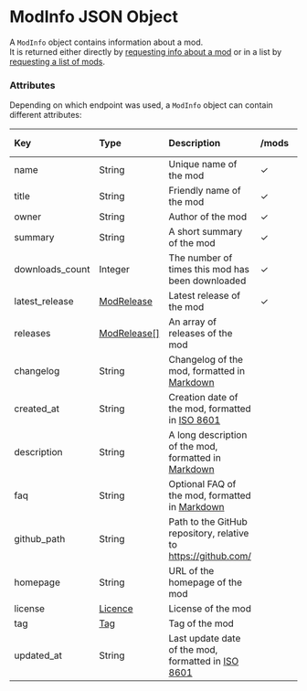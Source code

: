 # ModInfo JSON Object

A `ModInfo` object contains information about a mod.  
It is returned either directly by [requesting info about a mod](../#single-mod-endpoint)
or in a list by [requesting a list of mods](../#mods-endpoint).

### Attributes

Depending on which endpoint was used, a `ModInfo` object can contain different attributes:

| Key             | Type                          | Description                                                                                    | /mods | /mods/{mod-name} | /mod/{mod-name}/full |
|:----------------|:------------------------------|:-----------------------------------------------------------------------------------------------|:------|:-----------------|:---------------------|
| name            | String                        | Unique name of the mod                                                                         | ✓     | ✓                | ✓                    |
| title           | String                        | Friendly name of the mod                                                                       | ✓     | ✓                | ✓                    |
| owner           | String                        | Author of the mod                                                                              | ✓     | ✓                | ✓                    |
| summary         | String                        | A short summary of the mod                                                                     | ✓     | ✓                | ✓                    |
| downloads_count | Integer                       | The number of times this mod has been downloaded                                               | ✓     | ✓                | ✓                    |
| latest_release  | [ModRelease](../modrelease)   | Latest release of the mod                                                                  | ✓     |                  |                      |
| releases        | [ModRelease[]](../modrelease) | An array of releases of the mod                                                                |       | ✓                | ✓                    |
| changelog       | String                        | Changelog of the mod, formatted in [Markdown](https://en.wikipedia.org/wiki/Markdown)          |       |                  | ✓                    |
| created_at      | String                        | Creation date of the mod, formatted in [ISO 8601](https://en.wikipedia.org/wiki/ISO_8601)      |       |                  | ✓                    |
| description     | String                        | A long description of the mod, formatted in [Markdown](https://en.wikipedia.org/wiki/Markdown) |       |                  | ✓                    |
| faq             | String                        | Optional FAQ of the mod, formatted in [Markdown](https://en.wikipedia.org/wiki/Markdown)       |       |                  | ✓                    |
| github_path     | String                        | Path to the GitHub repository, relative to https://github.com/                                 |       |                  | ✓                    |
| homepage        | String                        | URL of the homepage of the mod                                                                 |       |                  | ✓                    |
| license         | [Licence](../license)         | License of the mod                                                                         |       |                  | ✓                    |
| tag             | [Tag](../tag)                 | Tag of the mod                                                                             |       |                  | ✓                    |
| updated_at      | String                        | Last update date of the mod, formatted in [ISO 8601](https://en.wikipedia.org/wiki/ISO_8601)   |       |                  | ✓                    |
